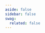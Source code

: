 ```yaml
---
aside: false
sidebar: false
swag:
  related: false
---
```


<SwagLanding>
    <template #title>Automate, integrate & connect</template>
    <template #description>
        Shopware offers an extensive Admin API that allows for way more than just reading and writing data. Learn how to make the most of it and build integrations, connectors or imports.
    </template>
    <template #ctas>
        <PageRef page="/docs/concepts/api/" title="Kick start here and explore" sub="Dive into the basics of authentication, privileges, reading and writing data, working with errors." />
    </template>
    <template #exposed>
        <SwagLandingCardList>
            <template #title>Starter guides</template>
            <template #description>
                Here is a handful of tutorials to follow along that make you familiar with some of our concepts:
            </template>
            <template #cards>
                <PageRef page="/docs/guides/integrations-api/general-concepts/search-criteria">
                    <template #title>Criteria concept</template>
                    <template #sub>Understand the search criteria, a powerful concept to read, filter and aggregate data through the Admin API.</template>
                </PageRef>
                <PageRef page="https://shopware.stoplight.io/docs/admin-api/fdd24cc76f22d-order-overview">
                    <template #title>Automate processes</template>
                    <template #sub>Transition order or payment states, send out emails, clear caches - automation can make life a lot easier - and more efficient.</template>
                </PageRef>
                <PageRef page="https://shopware.stoplight.io/docs/admin-api/faf8f8e4e13a0-bulk-payloads">
                    <template #title>Bulk operations</template>
                    <template #sub>Perform multiple write operations like creating, updating and deleting simultaneously.</template>
                </PageRef>
            </template>
        </SwagLandingCardList>
        <SwagLandingCardList>
            <template #title>Highlights</template>
            <template #description>
                APIs in Shopware serve essential functions that enhance the functionality and integration capabilities of the e-commerce platform. Here are the primary functions of APIs in Shopware:
            </template>
            <div class="grid gap-8">
                <div class="grid md:grid-cols-2 gap-8">
                    <SwagCardSummary icon="storefront">
                        <template #title>Store-API</template>
                        <ul>
                            <li><a href="https://shopware.stoplight.io/docs/store-api/8e1d78252fa6f-authentication-and-authorisation">Authentication</a></li>
                            <li><a href="https://shopware.stoplight.io/docs/store-api/aa7ea5e14dea6-registering-a-customer">Customer Registration</a></li>
                            <li><a href="https://shopware.stoplight.io/docs/store-api/b56ebe18277c6-searching-for-products">Products Search</a></li>
                            <li><a href="https://shopware.stoplight.io/docs/store-api/22b27f0c6cff7-working-with-the-cart">Cart Management</a></li>
                            <li><a href="https://shopware.stoplight.io/docs/store-api/8218801e50fe5-handling-the-payment">Payment Handling</a></li>
                            <li><a href="https://shopware.stoplight.io/docs/store-api/7b972a75a8d8d-shopware-store-api">Store-API enpoints reference</a></li>
                        </ul>
                    </SwagCardSummary>
                    <SwagCardSummary icon="warehouse">
                        <template #title>Admin-API</template>
                        <ul>
                            <li><a href="https://shopware.stoplight.io/docs/admin-api/8e1d78252fa6f-authentication">Authentication</a></li>
                            <li><a href="https://shopware.stoplight.io/docs/admin-api/e51cf55ab14a4-product-management">Product Management</a></li>
                            <li><a href="https://shopware.stoplight.io/docs/admin-api/c042ae0cd330f-media-management">Media Management</a></li>
                            <li><a href="https://shopware.stoplight.io/docs/admin-api/3be386a26c0f9-document-management">Document Management</a></li>
                            <li><a href="https://shopware.stoplight.io/docs/admin-api/fdd24cc76f22d-order-management">Order Management</a></li>
                            <li><a href="https://shopware.stoplight.io/docs/admin-api/s92t5mvj387wz-cms-management">CMS Management</a></li>
                            <li><a href="https://shopware.stoplight.io/docs/admin-api/8d53c59b2e6bc-shopware-admin-api">Admin-API endpoints Reference</a></li>
                        </ul>
                    </SwagCardSummary>
                </div>
            </div>
        </SwagLandingCardList>
    </template>
</SwagLanding>
